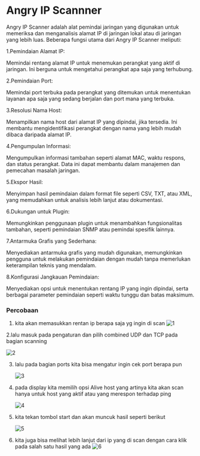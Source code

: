 # Angry IP Scannner

Angry IP Scanner adalah alat pemindai jaringan yang digunakan untuk memeriksa dan menganalisis alamat IP di jaringan lokal atau di jaringan yang lebih luas. Beberapa fungsi utama dari Angry IP Scanner meliputi:

1.Pemindaian Alamat IP:

Memindai rentang alamat IP untuk menemukan perangkat yang aktif di jaringan. Ini berguna untuk mengetahui perangkat apa saja yang terhubung.

2.Pemindaian Port:

Memindai port terbuka pada perangkat yang ditemukan untuk menentukan layanan apa saja yang sedang berjalan dan port mana yang terbuka.

3.Resolusi Nama Host:

Menampilkan nama host dari alamat IP yang dipindai, jika tersedia. Ini membantu mengidentifikasi perangkat dengan nama yang lebih mudah dibaca daripada alamat IP.

4.Pengumpulan Informasi:

Mengumpulkan informasi tambahan seperti alamat MAC, waktu respons, dan status perangkat. Data ini dapat membantu dalam manajemen dan pemecahan masalah jaringan.

5.Ekspor Hasil:

Menyimpan hasil pemindaian dalam format file seperti CSV, TXT, atau XML, yang memudahkan untuk analisis lebih lanjut atau dokumentasi.

6.Dukungan untuk Plugin:

Memungkinkan penggunaan plugin untuk menambahkan fungsionalitas tambahan, seperti pemindaian SNMP atau pemindai spesifik lainnya.

7.Antarmuka Grafis yang Sederhana:

Menyediakan antarmuka grafis yang mudah digunakan, memungkinkan pengguna untuk melakukan pemindaian dengan mudah tanpa memerlukan keterampilan teknis yang mendalam.

8.Konfigurasi Jangkauan Pemindaian:

Menyediakan opsi untuk menentukan rentang IP yang ingin dipindai, serta berbagai parameter pemindaian seperti waktu tunggu dan batas maksimum.

### Percobaan

1. kita akan memasukkan rentan ip berapa saja yg ingin di scan
![1](https://github.com/user-attachments/assets/ba88feb8-5b95-4921-bfe1-045ada0ad8f3)




2.lalu masuk pada pengaturan dan pilih combined UDP dan TCP pada bagian scanning


  ![2](https://github.com/user-attachments/assets/18e7353e-8617-4d72-ab5b-e500d898c89d)

3. lalu pada bagian ports kita bisa mengatur ingin cek port berapa pun


   ![3](https://github.com/user-attachments/assets/d5173846-fad2-4d39-be39-69234c8f55ac)

4. pada display kita memilih opsi Alive host yang artinya kita akan scan hanya untuk host yang aktif atau yang merespon terhadap ping



   ![4](https://github.com/user-attachments/assets/ca41788c-dafb-4abf-9078-c0e649671a8e)



5. kita tekan tombol start dan akan muncuk hasil seperti berikut


   ![5](https://github.com/user-attachments/assets/cab3a42f-c52e-4300-8f9b-8a6b98b39c7a)



6. kita juga bisa melihat lebih lanjut dari ip yang di scan dengan cara klik pada salah satu hasil yang ada
   ![6](https://github.com/user-attachments/assets/20d2a60d-bc6a-478a-a24d-1e05b8b83f0f)
